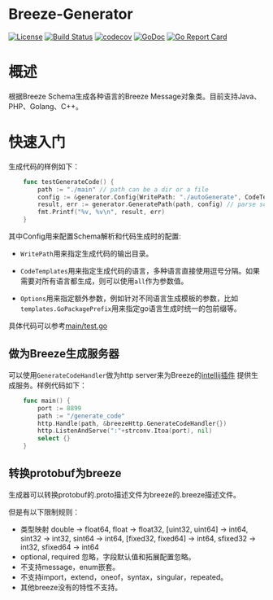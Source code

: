 # Breeze-Generator
[![License](https://img.shields.io/badge/License-Apache%202.0-blue.svg)](https://github.com/weibreeze/breeze-generator/blob/master/LICENSE)
[![Build Status](https://img.shields.io/travis/weibreeze/breeze-generator/master.svg?label=Build)](https://travis-ci.org/weibreeze/breeze-generator)
[![codecov](https://codecov.io/gh/weibreeze/breeze-generator/branch/master/graph/badge.svg)](https://codecov.io/gh/weibreeze/breeze-generator)
[![GoDoc](https://godoc.org/github.com/weibreeze/breeze-generator?status.svg&style=flat)](https://godoc.org/github.com/weibreeze/breeze-generator)
[![Go Report Card](https://goreportcard.com/badge/github.com/weibreeze/breeze-generator)](https://goreportcard.com/report/github.com/weibreeze/breeze-generator)


# 概述
根据Breeze Schema生成各种语言的Breeze Message对象类。目前支持Java、PHP、Golang、C++。

# 快速入门

生成代码的样例如下：

```go
    func testGenerateCode() {
        path := "./main" // path can be a dir or a file
        config := &generator.Config{WritePath: "./autoGenerate", CodeTemplates: "php, go, java", Options: make(map[string]string)}
        result, err := generator.GeneratePath(path, config) // parse schema and generate code
        fmt.Printf("%v, %v\n", result, err)
    }
```

其中Config用来配置Schema解析和代码生成时的配置:

* `WritePath`用来指定生成代码的输出目录。

* `CodeTemplates`用来指定生成代码的语言，多种语言直接使用逗号分隔。如果需要对所有语言都生成，则可以使用`all`作为参数值。

* `Options`用来指定额外参数，例如针对不同语言生成模板的参数，比如`templates.GoPackagePrefix`用来指定go语言生成时统一的包前缀等。

具体代码可以参考[main/test.go](https://github.com/weibreeze/breeze-generator/blob/master/main/test.go)

## 做为Breeze生成服务器

可以使用`GenerateCodeHandler`做为http server来为Breeze的[intellij插件](https://github.com/weibreeze/breeze-idea-plugin) 提供生成服务。样例代码如下：


```go
    func main() {
        port := 8899
        path := "/generate_code"
        http.Handle(path, &breezeHttp.GenerateCodeHandler{})
        http.ListenAndServe(":"+strconv.Itoa(port), nil)
        select {}
    }
```




## 转换protobuf为breeze

生成器可以转换protobuf的.proto描述文件为breeze的.breeze描述文件。

但是有以下限制规则：

- 类型映射 double -> float64, float -> float32, [uint32, uint64] -> int64, sint32 -> int32, sint64 -> int64, [fixed32, fixed64] -> int64, sfixed32 -> int32, sfixed64 -> int64
- optional, required 忽略，字段默认值和拓展配置忽略。
- 不支持message，enum嵌套。
- 不支持import，extend，oneof，syntax，singular，repeated。
- 其他breeze没有的特性不支持。